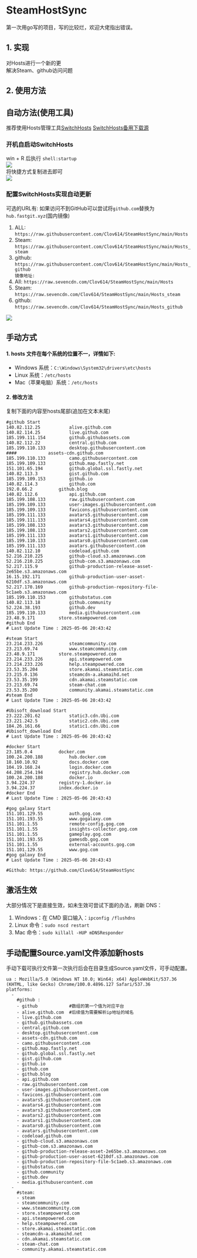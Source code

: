 # SteamHostSync
第一次用go写的项目，写的比较烂，欢迎大佬指出错误。

## 1. 实现
对Hosts进行一个新的更  
解决Steam、github访问问题

## 2. 使用方法
## 自动方法(使用工具)
推荐使用Hosts管理工具[SwitchHosts](https://github.com/oldj/SwitchHosts) 
[SwitchHosts备用下载源](https://nas.iaimi.info/s/nT5pb8jMQp32QwB)
### 开机自启动SwitchHosts
win + R 后执行 `shell:startup`    
![](/img/1.png)  
将快捷方式复制进去即可  
![](/img/2.png)  
### 配置SwitchHosts实现自动更新  
可选的URL有:
如果访问不到GitHub可以尝试将`github.com`替换为`hub.fastgit.xyz`(国内镜像)
1. ALL: `https://raw.githubusercontent.com/Clov614/SteamHostSync/main/Hosts`  
2. Steam: `https://raw.githubusercontent.com/Clov614/SteamHostSync/main/Hosts_steam`  
3. github: `https://raw.githubusercontent.com/Clov614/SteamHostSync/main/Hosts_github`    
`镜像地址:`
4. All: `https://raw.sevencdn.com/Clov614/SteamHostSync/main/Hosts`  
5. Steam: `https://raw.sevencdn.com/Clov614/SteamHostSync/main/Hosts_steam`  
6. github: `https://raw.sevencdn.com/Clov614/SteamHostSync/main/Hosts_github`  

![](/img/3.png)

## 手动方式
#### 1. hosts 文件在每个系统的位置不一，详情如下:
- Windows 系统：`C:\Windows\System32\drivers\etc\hosts`
- Linux 系统：`/etc/hosts`
- Mac（苹果电脑）系统：`/etc/hosts`

#### 2. 修改方法
复制下面的内容至hosts尾部(追加在文本末尾)

```
#github Start
140.82.112.25			alive.github.com
140.82.114.25			live.github.com
185.199.111.154			github.githubassets.com
140.82.112.22			central.github.com
185.199.110.133			desktop.githubusercontent.com
####			assets-cdn.github.com
185.199.110.133			camo.githubusercontent.com
185.199.109.133			github.map.fastly.net
151.101.65.194			github.global.ssl.fastly.net
140.82.113.3			gist.github.com
185.199.109.153			github.io
140.82.114.3			github.com
192.0.66.2			github.blog
140.82.112.6			api.github.com
185.199.108.133			raw.githubusercontent.com
185.199.109.133			user-images.githubusercontent.com
185.199.109.133			favicons.githubusercontent.com
185.199.111.133			avatars5.githubusercontent.com
185.199.111.133			avatars4.githubusercontent.com
185.199.108.133			avatars3.githubusercontent.com
185.199.108.133			avatars2.githubusercontent.com
185.199.111.133			avatars1.githubusercontent.com
185.199.110.133			avatars0.githubusercontent.com
185.199.111.133			avatars.githubusercontent.com
140.82.112.10			codeload.github.com
52.216.210.225			github-cloud.s3.amazonaws.com
52.216.210.225			github-com.s3.amazonaws.com
52.217.115.9			github-production-release-asset-2e65be.s3.amazonaws.com
16.15.192.171			github-production-user-asset-6210df.s3.amazonaws.com
52.217.170.169			github-production-repository-file-5c1aeb.s3.amazonaws.com
185.199.110.153			githubstatus.com
140.82.113.18			github.community
52.224.38.193			github.dev
185.199.110.133			media.githubusercontent.com
23.48.9.171			store.steampowered.com
#github End
# Last Update Time : 2025-05-06 20:43:42 

#steam Start
23.214.233.226			steamcommunity.com
23.213.69.74			www.steamcommunity.com
23.48.9.171			store.steampowered.com
23.214.233.226			api.steampowered.com
23.214.233.226			help.steampowered.com
23.53.35.204			store.akamai.steamstatic.com
23.215.0.136			steamcdn-a.akamaihd.net
23.53.35.199			cdn.akamai.steamstatic.com
23.213.69.74			steam-chat.com
23.53.35.200			community.akamai.steamstatic.com
#steam End
# Last Update Time : 2025-05-06 20:43:42 

#Ubisoft_download Start
23.222.201.62			static3.cdn.Ubi.com
23.221.242.5			static2.cdn.Ubi.com
184.26.161.66			static1.cdn.Ubi.com
#Ubisoft_download End
# Last Update Time : 2025-05-06 20:43:42 

#docker Start
23.185.0.4			docker.com
100.24.200.188			hub.docker.com
18.160.10.92			docs.docker.com
104.19.168.24			login.docker.com
44.208.254.194			registry.hub.docker.com
100.24.200.188			docker.io
3.94.224.37			registry-1.docker.io
3.94.224.37			index.docker.io
#docker End
# Last Update Time : 2025-05-06 20:43:43 

#gog galaxy Start
151.101.129.55			auth.gog.com
151.101.193.55			www.gogalaxy.com
151.101.1.55			remote-config.gog.com
151.101.1.55			insights-collector.gog.com
151.101.1.55			gameplay.gog.com
151.101.193.55			gamesdb.gog.com
151.101.1.55			external-accounts.gog.com
151.101.129.55			www.gog.com
#gog galaxy End
# Last Update Time : 2025-05-06 20:43:43 

#Github: https://github.com/Clov614/SteamHostSync

```

## 激活生效
大部分情况下是直接生效，如未生效可尝试下面的办法，刷新 DNS：
1. Windows：在 CMD 窗口输入：`ipconfig /flushdns`
2. Linux 命令：`sudo nscd restart`
3. Mac 命令：`sudo killall -HUP mDNSResponder`  

## 手动配置Source.yaml文件添加新hosts  
手动下载可执行文件第一次执行后会在目录生成Source.yaml文件，可手动配置。  

```
ua : Mozilla/5.0 (Windows NT 10.0; Win64; x64) AppleWebKit/537.36 (KHTML, like Gecko) Chrome/100.0.4896.127 Safari/537.36
platforms:
  -
    #github :
    - github            #数组的第一个值为对应平台
    - alive.github.com  #后续值为需要解析ip地址的域名
    - live.github.com
    - github.githubassets.com
    - central.github.com
    - desktop.githubusercontent.com
    - assets-cdn.github.com
    - camo.githubusercontent.com
    - github.map.fastly.net
    - github.global.ssl.fastly.net
    - gist.github.com
    - github.io
    - github.com
    - github.blog
    - api.github.com
    - raw.githubusercontent.com
    - user-images.githubusercontent.com
    - favicons.githubusercontent.com
    - avatars5.githubusercontent.com
    - avatars4.githubusercontent.com
    - avatars3.githubusercontent.com
    - avatars2.githubusercontent.com
    - avatars1.githubusercontent.com
    - avatars0.githubusercontent.com
    - avatars.githubusercontent.com
    - codeload.github.com
    - github-cloud.s3.amazonaws.com
    - github-com.s3.amazonaws.com
    - github-production-release-asset-2e65be.s3.amazonaws.com
    - github-production-user-asset-6210df.s3.amazonaws.com
    - github-production-repository-file-5c1aeb.s3.amazonaws.com
    - githubstatus.com
    - github.community
    - github.dev
    - media.githubusercontent.com
  -
    #steam:
    - steam
    - steamcommunity.com
    - www.steamcommunity.com
    - store.steampowered.com
    - api.steampowered.com
    - help.steampowered.com
    - store.akamai.steamstatic.com
    - steamcdn-a.akamaihd.net
    - cdn.akamai.steamstatic.com
    - steam-chat.com
    - community.akamai.steamstatic.com
```
